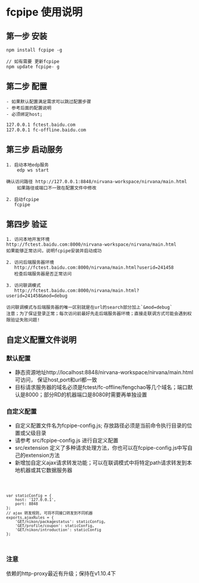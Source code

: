 # fcpipe 使用说明

## 第一步 安装

    npm install fcpipe -g
    
    // 如有需要 更新fcpipe
    npm update fcpipe- g

## 第二步 配置

    - 如果默认配置满足需求可以跳过配置步骤
    - 参考后面的配置说明
    - 必须绑定host; 

    127.0.0.1 fctest.baidu.com
    127.0.0.1 fc-offline.baidu.com

## 第三步 启动服务

    1. 启动本地edp服务
        edp ws start
        
    确认访问路径 http://127.0.0.1:8848/nirvana-workspace/nirvana/main.html
        如果路径或端口不一致在配置文件中修改
        
    2. 启动fcpipe
       fcpipe

 
## 第四步 验证

    1. 访问本地开发环境
    http://fctest.baidu.com:8000/nirvana-workspace/nirvana/main.html
    如果能够正常访问，说明fcpipe安装并启动成功
     
    2. 访问后端服务器环境
       http://fctest.baidu.com:8000/nirvana/main.html?userid=241458
       检查后端服务器是否正常访问
     
    3. 访问联调模式
       http://fctest.baidu.com:8000/nirvana/main.html?userid=241458&mod=debug
     
    访问联调模式与后端服务器的唯一区别就是在url的search部分加上`&mod=debug`
    注意；为了保证登录正常；每次访问前最好先走后端服务器环境；直接走联调方式可能会遇到权限验证失败问题!


## 自定义配置文件说明

### 默认配置

- 静态资源地址http://localhost:8848/nirvana-workspace/nirvana/main.html可访问， 保证host,port和url都一致
- 目标请求服务器的域名必须是fctest/fc-offline/fengchao等几个域名；端口默认是8000；部分RD的机器端口是8080时需要再单独设置

### 自定义配置

- 自定义配置文件名为fcpipe-config.js; 存放路径必须是当前命令执行目录的位置或父级目录
- 请参考 src/fcpipe-config.js 进行自定义配置
- src/extension 定义了多种请求处理方法，你也可以在fcpipe-config.js中写自己的extension方法
- 新增加自定义ajax请求转发功能；可以在联调模式中将特定path请求转发到本地机器或其它数据服务器

<code>

    var staticConfig = {
        host: '127.0.0.1',
        port: 8848
    };
    // ajax 转发规则, 可将不同接口转发到不同机器
    exports.ajaxRules = {
        'GET/nikon/packagestatus': staticConfig,
        'GET/profile/coupon': staticConfig,
        'GET/nikon/introduction': staticConfig
    };
    
</code>

### 注意
依赖的http-proxy最近有升级；保持在v1.10.4下
